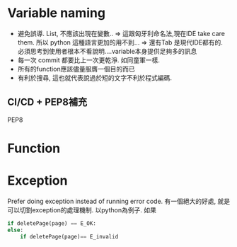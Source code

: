 # Variable naming
- 避免誤導. List, 不應該出現在變數..
	=> 這跟匈牙利命名法,現在IDE take care them. 所以 python 這種語言更加的用不到...
	=> 還有Tab 是現代IDE都有的. 必須思考到使用者根本不看說明....variable本身提供足夠多的訊息
- 每一次 commit 都要比上一次更乾淨.  如同童軍一樣.
- 所有的function應該儘量服膺一個目的而已
- 有利於搜尋,  這也就代表說過於短的文字不利於程式編碼.


## CI/CD + PEP8補充
PEP8
# Function
# Exception
Prefer doing exception instead of running error code. 有一個絕大的好處, 就是可以切割exception的處理機制. 以python為例子. 如果 
```python
if deletePage(page) == E_OK:
else:
	if deletePage(page)== E_invalid
```
<!--stackedit_data:
eyJoaXN0b3J5IjpbMTkwODU1NTk5LC0xMjk1MjAwOTMxLDg4OT
k4MTM4LDEwMDE1Njg5NzYsMTY2Njc0NDI3OSwtMjEzNzk0NDUx
MCwzNDE5MzU4NjgsMTYwNTExMTUxNCwxMzMxNDgzNDIxXX0=
-->